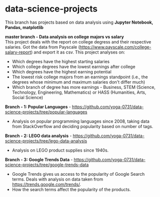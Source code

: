 # data-science-projects

This branch has projects based on data analysis using **Jupyter Notebook, Pandas, matplotlib**  

**master branch - Data analysis on college majors vs salary**  
  This project deals with the report on college degress and their respective salaries. Got the data from Payscale (https://www.payscale.com/college-salary-report) and export it as csv. This project analyses on:  
  - Which degrees have the highest starting salaries
  - Which college degrees have the lowest earnings after college
  - Which degrees have the highest earning potential
  - The lowest risk college majors from an earnings standpoint (i.e., the degrees whose minimum and maximum salaries don't differ much)
  - Which branch of degree has more earnings -  Business, STEM (Science, Technology, Engineering, Mathematics) or HASS (Humanities, Arts, Social Science)

**Branch - 1: Popular Languages** - https://github.com/yoga-0731/data-science-projects/tree/popular-languages
  - Analysis on popular programming languages since 2008, taking data from StackOverflow and deciding popularity based on number of tags.

**Branch - 2: LEGO data analysis** - https://github.com/yoga-0731/data-science-projects/tree/lego-data-analysis
  - Analysis on LEGO product supplies since 1940s.

**Branch - 3: Google Trends Data** - https://github.com/yoga-0731/data-science-projects/tree/google-trends-data
  - Google Trends gives us access to the popularity of Google Search terms. Deals with analysis on data taken from https://trends.google.com/trends/.
  - How the search terms affect the popularity of the products.
